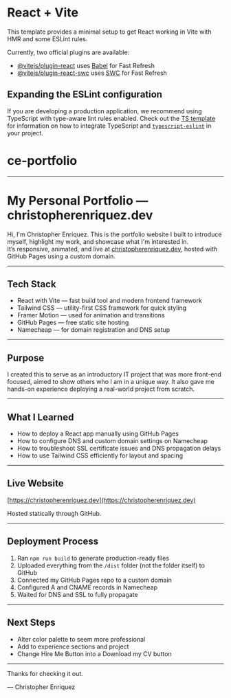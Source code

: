 # React + Vite

This template provides a minimal setup to get React working in Vite with HMR and some ESLint rules.

Currently, two official plugins are available:

- [@vitejs/plugin-react](https://github.com/vitejs/vite-plugin-react/blob/main/packages/plugin-react) uses [Babel](https://babeljs.io/) for Fast Refresh
- [@vitejs/plugin-react-swc](https://github.com/vitejs/vite-plugin-react/blob/main/packages/plugin-react-swc) uses [SWC](https://swc.rs/) for Fast Refresh

## Expanding the ESLint configuration

If you are developing a production application, we recommend using TypeScript with type-aware lint rules enabled. Check out the [TS template](https://github.com/vitejs/vite/tree/main/packages/create-vite/template-react-ts) for information on how to integrate TypeScript and [`typescript-eslint`](https://typescript-eslint.io) in your project.
# ce-portfolio

-------------------------------------------------------------------------------------------------------------------------------------------------------------------------------------------------------------------------------

# My Personal Portfolio — christopherenriquez.dev

Hi, I'm Christopher Enriquez. This is the portfolio website I built to introduce myself, highlight my work, and showcase what I'm interested in.  
It’s responsive, animated, and live at [christopherenriquez.dev](https://christopherenriquez.dev), hosted with GitHub Pages using a custom domain.

---

## Tech Stack

- React with Vite — fast build tool and modern frontend framework
- Tailwind CSS — utility-first CSS framework for quick styling
- Framer Motion — used for animation and transitions
- GitHub Pages — free static site hosting
- Namecheap — for domain registration and DNS setup

---

## Purpose

I created this to serve as an introductory IT project that was more front-end focused, aimed to show others who I am in a unique way.
It also gave me hands-on experience deploying a real-world project from scratch.

---

## What I Learned

- How to deploy a React app manually using GitHub Pages
- How to configure DNS and custom domain settings on Namecheap
- How to troubleshoot SSL certificate issues and DNS propagation delays
- How to use Tailwind CSS efficiently for layout and spacing

---

## Live Website

[https://christopherenriquez.dev](https://christopherenriquez.dev)

Hosted statically through GitHub.

---

## Deployment Process

1. Ran `npm run build` to generate production-ready files
2. Uploaded everything from the `/dist` folder (not the folder itself) to GitHub
3. Connected my GitHub Pages repo to a custom domain
4. Configured A and CNAME records in Namecheap
5. Waited for DNS and SSL to fully propagate

---

## Next Steps

- Alter color palette to seem more professional
- Add to experience sections and project
- Change Hire Me Button into a Download my CV button

---

Thanks for checking it out.

— Christopher Enriquez
